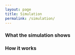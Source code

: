 ```yaml
---
layout: page
title: Simulation
permalink: /simulation/
---
```


### What the simulation shows


### How it works



### 